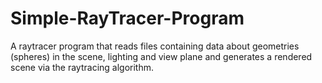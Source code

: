 # Simple-RayTracer-Program
A raytracer program that reads files containing data about geometries (spheres) in the scene, lighting and view plane and generates a rendered scene via the raytracing algorithm.  
